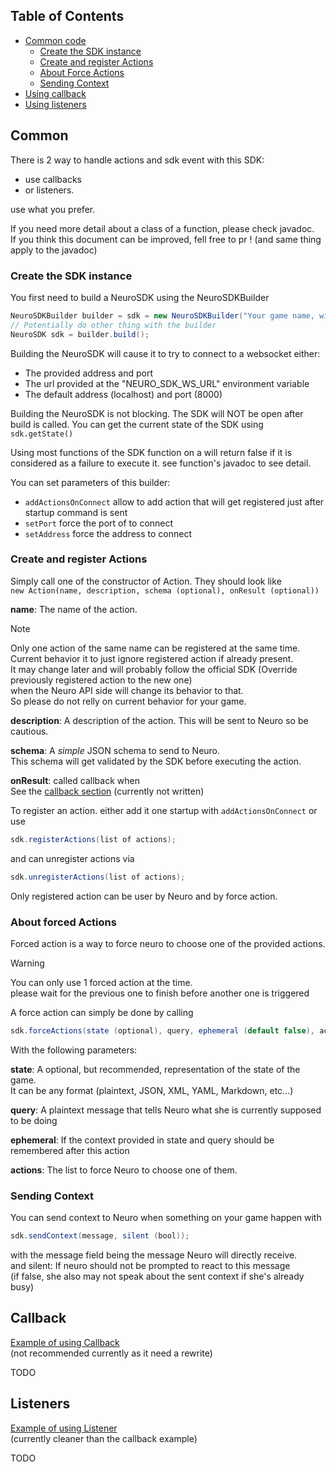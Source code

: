 ## Table of Contents
- [Common code](#Common)
  - [Create the SDK instance](#Create-the-SDK-instance)
  - [Create and register Actions](#Create-and-register-Actions)
  - [About Force Actions](#About-forced-Actions)
  - [Sending Context](#Sending-Context)
- [Using callback](#Common)
- [Using listeners](#Listeners)

## Common

There is 2 way to handle actions and sdk event with this SDK:
- use callbacks 
- or listeners. 

use what you prefer.

If you need more detail about a class of a function, please check javadoc. \
If you think this document can be improved, fell free to pr ! (and same thing apply to the javadoc)

### Create the SDK instance
You first need to build a NeuroSDK using the NeuroSDKBuilder
```java
NeuroSDKBuilder builder = sdk = new NeuroSDKBuilder("Your game name, with space & accent if any");
// Potentially do other thing with the builder
NeuroSDK sdk = builder.build();
```
Building the NeuroSDK will cause it to try to connect to a websocket either:
- The provided address and port
- The url provided at the "NEURO_SDK_WS_URL" environment variable
- The default address (localhost) and port (8000)

Building the NeuroSDK is not blocking. The SDK will NOT be open after build is called.
You can get the current state of the SDK using `sdk.getState()`

Using most functions of the SDK function on a will return false if it is considered as a failure to execute it. 
see function's javadoc to see detail.

You can set parameters of this builder:
- `addActionsOnConnect` allow to add action that will get registered just after startup command is sent
- `setPort` force the port of to connect
- `setAddress` force the address to connect


### Create and register Actions
Simply call one of the constructor of Action. They should look like \
`new Action(name, description, schema (optional), onResult (optional))`

**name**: The name of the action.
> [!NOTE]
> Only one action of the same name can be registered at the same time. \
> Current behavior it to just ignore registered action if already present. \
> It may change later and will probably follow the official SDK
> (Override previously registered action to the new one) \
> when the Neuro API side will change its behavior to that. \
> So please do not relly on current behavior for your game.

**description**: A description of the action. This will be sent to Neuro so be cautious.

**schema**: A *simple* JSON schema to send to Neuro. \
This schema will get validated by the SDK before executing the action.

**onResult**: called callback when \
See the [callback section](#Callback)
(currently not written)

To register an action. either add it one startup with `addActionsOnConnect` or use
```java
sdk.registerActions(list of actions);
```
and can unregister actions via
```java
sdk.unregisterActions(list of actions);
```
Only registered action can be user by Neuro and by force action.

### About forced Actions
Forced action is a way to force neuro to choose one of the provided actions.

> [!WARNING]  
> You can only use 1 forced action at the time. \
> please wait for the previous one to finish before another one is triggered

A force action can simply be done by calling
```java
sdk.forceActions(state (optional), query, ephemeral (default false), actions);
```
With the following parameters:

**state**: A optional, but recommended, representation of the state of the game. \
It can be any format (plaintext, JSON, XML, YAML, Markdown, etc...)

**query**: A plaintext message that tells Neuro what she is currently supposed to be doing

**ephemeral**: If the context provided in state and query should be remembered after this action

**actions**: The list to force Neuro to choose one of them.

### Sending Context
You can send context to Neuro when something on your game happen with
```java
sdk.sendContext(message, silent (bool));
```

with the message field being the message Neuro will directly receive. \
and silent: If neuro should not be prompted to react to this message \
(if false, she also may not speak about the sent context if she's already busy)

## Callback
[Example of using Callback](./src/main/java/xyz/alexcrea/jacn/example/callback/TicTacToeExample1.java) \
(not recommended currently as it need a rewrite)

TODO

## Listeners
[Example of using Listener](./src/main/java/xyz/alexcrea/jacn/example/callback/TicTacToeExample1.java) \
(currently cleaner than the callback example)

TODO